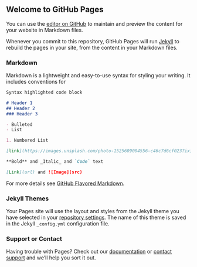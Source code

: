 ## Welcome to GitHub Pages

You can use the [editor on GitHub](https://github.com/meghanadivi/thesite/edit/main/README.md) to maintain and preview the content for your website in Markdown files.

Whenever you commit to this repository, GitHub Pages will run [Jekyll](https://jekyllrb.com/) to rebuild the pages in your site, from the content in your Markdown files.

### Markdown

Markdown is a lightweight and easy-to-use syntax for styling your writing. It includes conventions for

```markdown
Syntax highlighted code block

# Header 1
## Header 2
### Header 3

- Bulleted
- List

1. Numbered List

[link](https://images.unsplash.com/photo-1525609004556-c46c7d6cf023?ixid=MnwxMjA3fDB8MHxzZWFyY2h8M3x8Y2Fyc3xlbnwwfHwwfHw%3D&ixlib=rb-1.2.1&w=1000&q=80)

**Bold** and _Italic_ and `Code` text

[Link](url) and ![Image](src)
```

For more details see [GitHub Flavored Markdown](https://guides.github.com/features/mastering-markdown/).

### Jekyll Themes

Your Pages site will use the layout and styles from the Jekyll theme you have selected in your [repository settings](https://github.com/meghanadivi/thesite/settings/pages). The name of this theme is saved in the Jekyll `_config.yml` configuration file.

### Support or Contact

Having trouble with Pages? Check out our [documentation](https://docs.github.com/categories/github-pages-basics/) or [contact support](https://support.github.com/contact) and we’ll help you sort it out.
